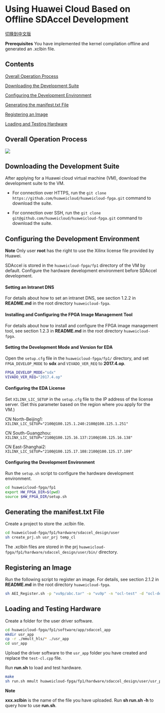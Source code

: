 ﻿Using Huawei Cloud Based on Offline SDAccel Development
=======================

[切换到中文版](./SDAccel-based_offline_development_online_use_process_guidance_cn.md)

**Prerequisites** 
You have implemented the kernel compilation offline and generated an .xclbin file.

Contents
-------------------------

[Overall Operation Process](#sec-1)

[Downloading the Development Suite](#sec-2)

[Configuring the Development Environment](#sec-3)

[Generating the manifest.txt File](#sec-4)

[Registering an Image](#sec-5)

[Loading and Testing Hardware](#sec-6)

<a id="sec-1" name="sec-1"></a>
Overall Operation Process
------------

![](media/SDAccel_xclbin_en.jpg)

<a id="sec-2" name="sec-2"></a>
Downloading the Development Suite
------------

After applying for a Huawei cloud virtual machine (VM), download the development suite to the VM.

+ For connection over HTTPS, run the `git clone https://github.com/huaweicloud/huaweicloud-fpga.git` command to download the suite.

+ For connection over SSH, run the `git clone git@github.com/huaweicloud/huaweicloud-fpga.git` command to download the suite.

<a id="sec-3" name="sec-3"></a>
Configuring the Development Environment
------------

**Note**
Only user **root** has the right to use the Xilinx license file provided by Huawei.

SDAccel is stored in the `huaweicloud-fpga/fp1` directory of the VM by default. Configure the hardware development environment before SDAccel development.

#### Setting an Intranet DNS

For details about how to set an intranet DNS, see section 1.2.2 in **README.md** in the root directory `huaweicloud-fpga`.

#### Installing and Configuring the FPGA Image Management Tool

For details about how to install and configure the FPGA image management tool, see section 1.2.3 in **README.md** in the root directory `huaweicloud-fpga`.

#### Setting the Development Mode and Version for EDA

Open the `setup.cfg` file in the `huaweicloud-fpga/fp1/` directory, and set `FPGA_DEVELOP_MODE` to **sdx** and `VIVADO_VER_REQ` to **2017.4.op**.

```bash
FPGA_DEVELOP_MODE="sdx"
VIVADO_VER_REQ="2017.4.op"
```

#### Configuring the EDA License

Set `XILINX_LIC_SETUP` in the `setup.cfg` file to the IP address of the license server. (Set this parameter based on the region where you apply for the VM.)

CN North-Beijing1:
`XILINX_LIC_SETUP="2100@100.125.1.240:2100@100.125.1.251"`

CN South-Guangzhou:
`XILINX_LIC_SETUP="2100@100.125.16.137:2100@100.125.16.138"`

CN East-Shanghai2:
`XILINX_LIC_SETUP="2100@100.125.17.108:2100@100.125.17.109"`

#### Configuring the Development Environment

Run the `setup.sh` script to configure the hardware development environment.

```bash
cd huaweicloud-fpga/fp1 
export HW_FPGA_DIR=$(pwd)
source $HW_FPGA_DIR/setup.sh
```

<a id="sec-4" name="sec-4"></a>
Generating the manifest.txt File
------------

Create a project to store the .xclbin file.

```bash
cd huaweicloud-fpga/fp1/hardware/sdaccel_design/user
sh create_prj.sh usr_prj temp_cl
```

The .xclbin files are stored in the prj `huaweicloud-fpga/fp1/hardware/sdaccel_design/user/bin/` directory.

<a id="sec-5" name="sec-5"></a>
Registering an Image
------------

Run the following script to register an image. For details, see section 2.1.2 in **README.md** in the root directory `huaweicloud-fpga`.

```bash
sh AEI_Register.sh -p "vu9p/abc.tar" -o "vu9p" -n "ocl-test" -d "ocl-desc"
```

<a id="sec-6" name="sec-6"></a>
Loading and Testing Hardware
------------

Create a folder for the user driver software.

```bash
cd huaweicloud-fpga/fp1/software/app/sdaccel_app
mkdir usr_app
cp -r ./mmult_hls/* ./usr_app
cd usr_app
```

Upload the driver software to the `usr_app` folder you have created and replace the `test-cl.cpp` file.

Run **run.sh** to load and test hardware.

```bash
make
sh run.sh mmult huaweicloud-fpga/fp1/hardware/sdaccel_design/user/usr_prj/prj/bin/xxx.xclbin
```

**Note**

**xxx.xclbin** is the name of the file you have uploaded.
Run **sh run.sh -h** to query how to use **run.sh**.

